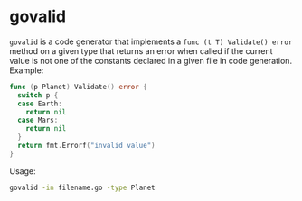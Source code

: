 # govalid

`govalid` is a code generator that implements a `func (t T) Validate() error` method on a given type that returns an error when called if the current value is not one of the constants declared in a given file in code generation. Example:

```go
func (p Planet) Validate() error {
  switch p {
  case Earth:
    return nil
  case Mars:
    return nil
  }
  return fmt.Errorf("invalid value")
}
```

Usage:

```sh
govalid -in filename.go -type Planet
```
